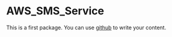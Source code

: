 # AWS_SMS_Service

This is a first  package. You can use
[github](https://github.com/Quakingaspen-codehub/aws_sms_service)
to write your content.
